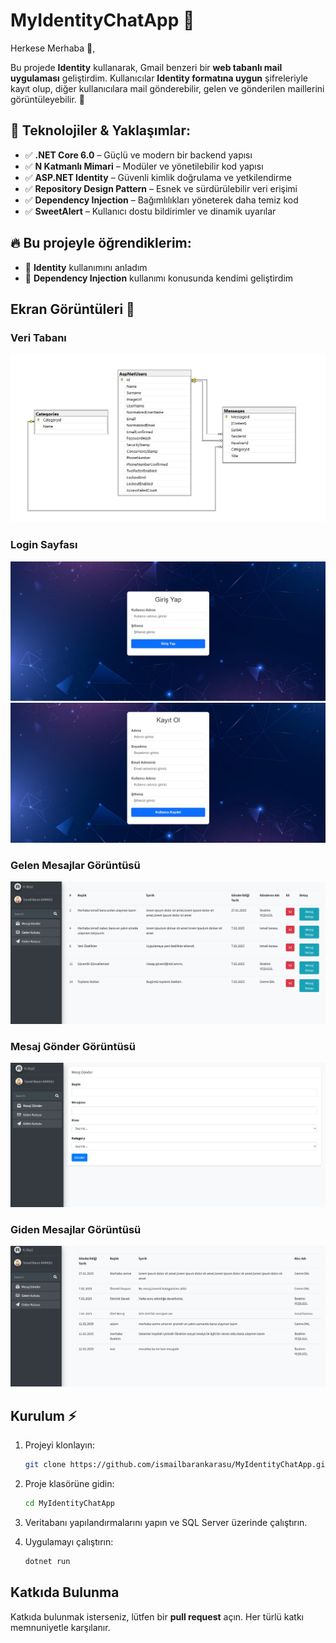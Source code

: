 # MyIdentityChatApp 🚀

Herkese Merhaba 👋,

Bu projede **Identity** kullanarak, Gmail benzeri bir **web tabanlı mail uygulaması** geliştirdim. Kullanıcılar **Identity formatına uygun** şifreleriyle kayıt olup, diğer kullanıcılara mail gönderebilir, gelen ve gönderilen maillerini görüntüleyebilir. 📩

## 🔹 Teknolojiler & Yaklaşımlar:

- ✅ **.NET Core 6.0** – Güçlü ve modern bir backend yapısı
- ✅ **N Katmanlı Mimari** – Modüler ve yönetilebilir kod yapısı
- ✅ **ASP.NET Identity** – Güvenli kimlik doğrulama ve yetkilendirme
- ✅ **Repository Design Pattern** – Esnek ve sürdürülebilir veri erişimi
- ✅ **Dependency Injection** – Bağımlılıkları yöneterek daha temiz kod
- ✅ **SweetAlert** – Kullanıcı dostu bildirimler ve dinamik uyarılar

## 🔥 Bu projeyle öğrendiklerim:

- 🔹 **Identity** kullanımını anladım
- 🔹 **Dependency Injection** kullanımı konusunda kendimi geliştirdim


## Ekran Görüntüleri 📸

### Veri Tabanı
![Veri Tabanı Görüntüsü](photos/db.jpg)

### Login Sayfası
![Login Görüntüsü](photos/login.jpg)
![Register Görüntüsü](photos/register.jpg)

### Gelen Mesajlar Görüntüsü
![Gelen Mesajlar Görüntüsü](photos/DefaultList.jpg)

### Mesaj Gönder Görüntüsü
![Mesaj Gönder Görüntüsü](photos/DefaultSendMessage.jpg)

### Giden Mesajlar Görüntüsü
![Blog Detay Görüntüsü](photos/DefaultOutbox.jpg)


## Kurulum ⚡
1. Projeyi klonlayın:
   ```bash
   git clone https://github.com/ismailbarankarasu/MyIdentityChatApp.git

2. Proje klasörüne gidin:
    ```bash
    cd MyIdentityChatApp

3. Veritabanı yapılandırmalarını yapın ve SQL Server üzerinde çalıştırın.

4. Uygulamayı çalıştırın:
    ```bash
    dotnet run

## Katkıda Bulunma

Katkıda bulunmak isterseniz, lütfen bir **pull request** açın. Her türlü katkı memnuniyetle karşılanır.
